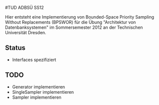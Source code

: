 #TUD ADBSÜ SS12

Hier entsteht eine Implementierung von Bounded-Space Priority Sampling Without Replacements (BPSWOR) für die Übung "Architektur von Datenbanksystemen" im Sommersemester 2012 an der Technischen Universität Dresden.

## Status

* Interfaces spezifiziert

## TODO

* Generator implementieren
* SingleSampler implementieren
* Sampler implementieren